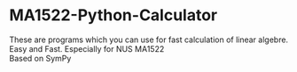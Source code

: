 # MA1522-Python-Calculator
These are programs which you can use for fast calculation of linear algebre. Easy and Fast. Especially for NUS MA1522  
Based on SymPy
